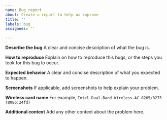 ```yaml
---
name: Bug report
about: Create a report to help us improve
title: ''
labels: bug
assignees: ''

---
```


**Describe the bug**
A clear and concise description of what the bug is.

**How to reproduce**
Explain on how to reproduce this bugs, or the steps you took for this bug to occur.

**Expected behavior**
A clear and concise description of what you expected to happen.

**Screenshots**
If applicable, add screenshots to help explain your problem.

**Wireless card name**
For example, `Intel Dual-Band Wireless-AC 8265/8275 (8086:24fd)`

**Additional context**
Add any other context about the problem here.
